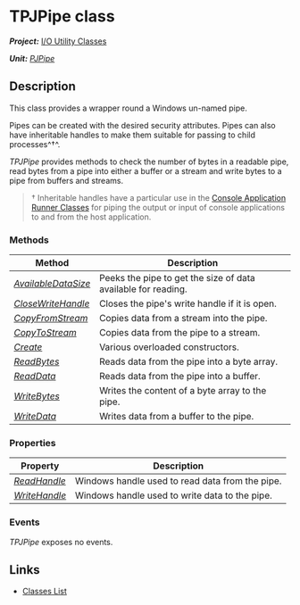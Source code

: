 # TPJPipe class

***Project:*** [I/O Utility Classes](../API.md)

***Unit:*** [_PJPipe_](./PJPipe.md)

## Description

This class provides a wrapper round a Windows un-named pipe.

Pipes can be created with the desired security attributes. Pipes can also have inheritable handles to make them suitable for passing to child processes^†^.

_TPJPipe_ provides methods to check the number of bytes in a readable pipe, read bytes from a pipe into either a buffer or a stream and write bytes to a pipe from buffers and streams.

> † Inheritable handles have a particular use in the [Console Application Runner Classes](../../ConsoleApp/API.md) for piping the output or input of console applications to and from the host application.

### Methods

| Method | Description |
|--------|-------------|
| [_AvailableDataSize_](./TPJPipe-AvailableDataSize.md) | Peeks the pipe to get the size of data available for reading. |
| [_CloseWriteHandle_](./TPJPipe-CloseWriteHandle.md) | Closes the pipe's write handle if it is open. |
| [_CopyFromStream_](./TPJPipe-CopyFromStream.md) | Copies data from a stream into the pipe. |
| [_CopyToStream_](./TPJPipe-CopyToStream.md) | Copies data from the pipe to a stream. |
| [_Create_](./TPJPipe-Create.md) | Various overloaded constructors. |
| [_ReadBytes_](./TPJPipe-ReadBytes.md) | Reads data from the pipe into a byte array. |
| [_ReadData_](./TPJPipe-ReadData.md) | Reads data from the pipe into a buffer. |
| [_WriteBytes_](./TPJPipe-WriteBytes.md) | Writes the content of a byte array to the pipe. |
| [_WriteData_](./TPJPipe-WriteData.md) | Writes data from a buffer to the pipe. |

### Properties

| Property | Description |
|----------|-------------|
| [_ReadHandle_](./TPJPipe-ReadHandle.md) | Windows handle used to read data from the pipe. |
| [_WriteHandle_](./TPJPipe-WriteHandle.md) | Windows handle used to write data to the pipe. |

### Events

_TPJPipe_ exposes no events.

## Links

* [Classes List](./Classes.md)
